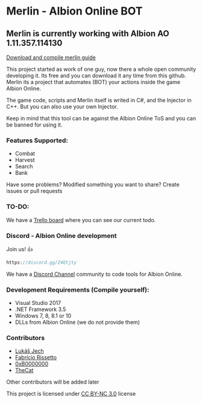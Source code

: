 # Merlin - Albion Online BOT

## Merlin is currently working with Albion AO 1.11.357.114130

[Download and compile merlin guide](https://github.com/Merlin-dev/Merlin_v1/wiki/%5BGUIDE%5D-Download-and-compile-Merlin)

This project started as work of one guy, now there a whole open community developing it. Its free and you can download it any time from this github. Merlin its a project that automates (BOT) your actions inside the game Albion Online.

The game code, scripts and Merlin itself is writed in C#, and the Injector in C++. But you can also use your own Injector.

Keep in mind that this tool can be against the Albion Online ToS and you can be banned for using it.


### Features Supported:
 * Combat
 * Harvest
 * Search
 * Bank
 

Have some problems? Modified something you want to share? Create issues or pull requests

### TO-DO:

We have a [Trello board](https://trello.com/b/eGLVeGbL/merlin) where you can see our current todo.

### Discord - Albion Online development

Join us! :+1:

```javascript
https://discord.gg/Z4Qtjty
```

We have a [Discord Channel](https://discord.gg/Z4Qtjty) community to code tools for Albion Online.



### Development Requirements (Compile yourself):

 * Visual Studio 2017
 * .NET Framework 3.5
 * Windows 7, 8, 8.1 or 10
 * DLLs from Albion Online (we do not provide them)
 
### Contributors
 * [Lukáš Jech](https://github.com/klukule/)
 * [Fabrício Rissetto](https://github.com/fabriciorissetto/)
 * [0xB0000000](https://github.com/0xB0000000/)
 * [TheCat](https://github.com/AlbionBot/)

Other contributors will be added later
 
This project is licensed under [CC BY-NC 3.0](https://creativecommons.org/licenses/by-nc/3.0/legalcode) license
